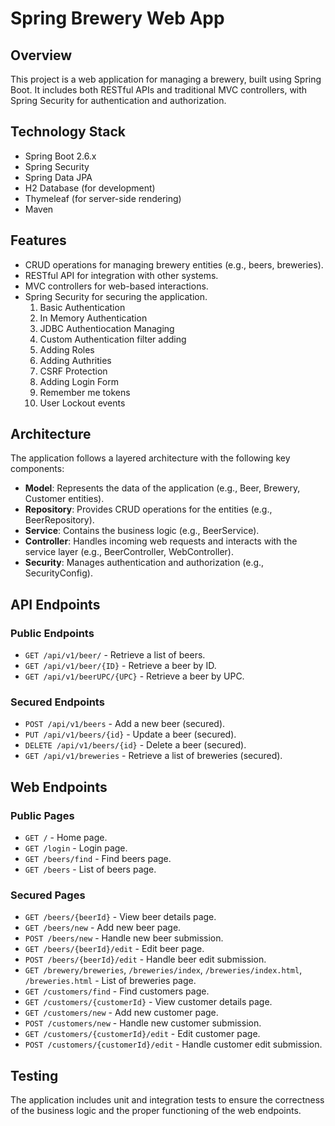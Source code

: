 # Spring Brewery Web App

## Overview
This project is a web application for managing a brewery, built using Spring Boot. It includes both RESTful APIs and traditional MVC controllers, with Spring Security for authentication and authorization.

## Technology Stack
- Spring Boot 2.6.x
- Spring Security
- Spring Data JPA
- H2 Database (for development)
- Thymeleaf (for server-side rendering)
- Maven

## Features
- CRUD operations for managing brewery entities (e.g., beers, breweries).
- RESTful API for integration with other systems.
- MVC controllers for web-based interactions.
- Spring Security for securing the application.
    1. Basic Authentication
    2. In Memory Authentication
    3. JDBC Authentiocation Managing
    4. Custom Authentication filter adding
    5. Adding Roles
    6. Adding Authrities
    7. CSRF Protection
    8. Adding Login Form
    9. Remember me tokens
    10. User Lockout events


## Architecture
The application follows a layered architecture with the following key components:

- **Model**: Represents the data of the application (e.g., Beer, Brewery, Customer entities).
- **Repository**: Provides CRUD operations for the entities (e.g., BeerRepository).
- **Service**: Contains the business logic (e.g., BeerService).
- **Controller**: Handles incoming web requests and interacts with the service layer (e.g., BeerController, WebController).
- **Security**: Manages authentication and authorization (e.g., SecurityConfig).


## API Endpoints

### Public Endpoints
- `GET /api/v1/beer/` - Retrieve a list of beers.
- `GET /api/v1/beer/{ID}` - Retrieve a beer by ID.
- `GET /api/v1/beerUPC/{UPC}` - Retrieve a beer by UPC.

### Secured Endpoints
- `POST /api/v1/beers` - Add a new beer (secured).
- `PUT /api/v1/beers/{id}` - Update a beer (secured).
- `DELETE /api/v1/beers/{id}` - Delete a beer (secured).
- `GET /api/v1/breweries` - Retrieve a list of breweries (secured).

## Web Endpoints

### Public Pages
- `GET /` - Home page.
- `GET /login` - Login page.
- `GET /beers/find` - Find beers page.
- `GET /beers` - List of beers page.

### Secured Pages
- `GET /beers/{beerId}` - View beer details page.
- `GET /beers/new` - Add new beer page.
- `POST /beers/new` - Handle new beer submission.
- `GET /beers/{beerId}/edit` - Edit beer page.
- `POST /beers/{beerId}/edit` - Handle beer edit submission.
- `GET /brewery/breweries`, `/breweries/index`, `/breweries/index.html`, `/breweries.html` - List of breweries page.
- `GET /customers/find` - Find customers page.
- `GET /customers/{customerId}` - View customer details page.
- `GET /customers/new` - Add new customer page.
- `POST /customers/new` - Handle new customer submission.
- `GET /customers/{customerId}/edit` - Edit customer page.
- `POST /customers/{customerId}/edit` - Handle customer edit submission.


## Testing
The application includes unit and integration tests to ensure the correctness of the business logic and the proper functioning of the web endpoints.
